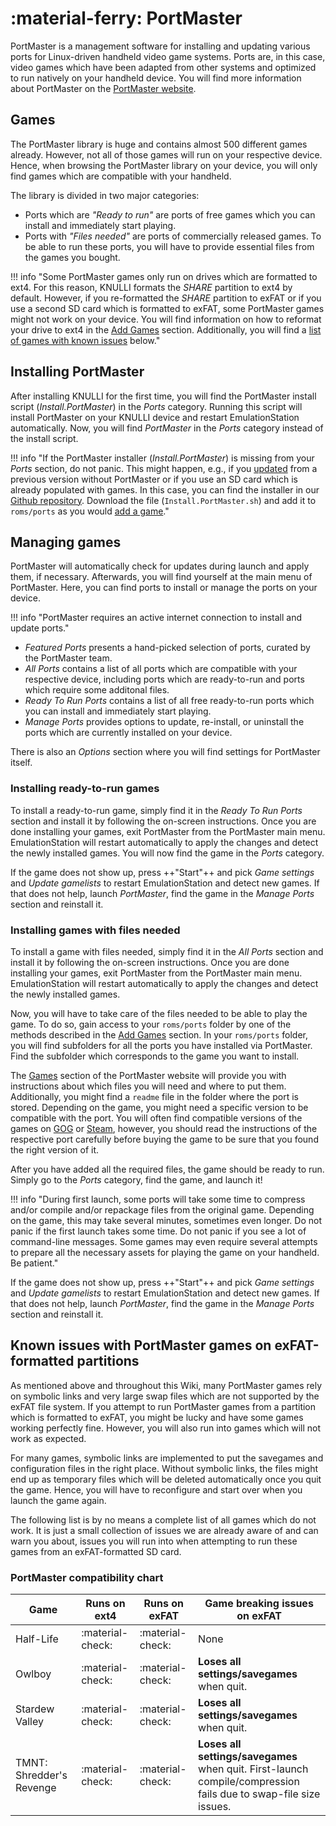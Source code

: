 # :material-ferry: PortMaster

PortMaster is a management software for installing and updating various ports for Linux-driven handheld video game systems. Ports are, in this case, video games which have been adapted from other systems and optimized to run natively on your handheld device. You will find more information about PortMaster on the [PortMaster website](https://portmaster.games).

## Games

The PortMaster library is huge and contains almost 500 different games already. However, not all of those games will run on your respective device. Hence, when browsing the PortMaster library on your device, you will only find games which are compatible with your handheld.

The library is divided in two major categories:

* Ports which are *"Ready to run"* are ports of free games which you can install and immediately start playing.
* Ports with *"Files needed"* are ports of commercially released games. To be able to run these ports, you will have to provide essential files from the games you bought.

!!! info "Some PortMaster games only run on drives which are formatted to ext4. For this reason, KNULLI formats the *SHARE* partition to ext4 by default. However, if you re-formatted the *SHARE* partition to exFAT or if you use a second SD card which is formatted to exFAT, some PortMaster games might not work on your device. You will find information on how to reformat your drive to ext4 in the [Add Games](../../play/add-games) section. Additionally, you will find a [list of games with known issues](#known-issues-with-portmaster-games-on-exfat-formatted-partitions) below."

## Installing PortMaster

After installing KNULLI for the first time, you will find the PortMaster install script (*Install.PortMaster*) in the *Ports* category. Running this script will install PortMaster on your KNULLI device and restart EmulationStation automatically. Now, you will find *PortMaster* in the *Ports* category instead of the install script.

!!! info "If the PortMaster installer (*Install.PortMaster*) is missing from your *Ports* section, do not panic. This might happen, e.g., if you [updated](../../play/update) from a previous version without PortMaster or if you use an SD card which is already populated with games. In this case, you can find the installer in our [Github repository](https://github.com/knulli-cfw/distribution/blob/knulli-main/board/batocera/allwinner/h700/fsoverlay/usr/share/batocera/datainit/roms/ports/Install.PortMaster.sh). Download the file (`Install.PortMaster.sh`) and add it to `roms/ports` as you would [add a game](../../play/add-games)."

## Managing games

PortMaster will automatically check for updates during launch and apply them, if necessary. Afterwards, you will find yourself at the main menu of PortMaster. Here, you can find ports to install or manage the ports on your device.

!!! info "PortMaster requires an active internet connection to install and update ports."

* *Featured Ports* presents a hand-picked selection of ports, curated by the PortMaster team.
* *All Ports* contains a list of all ports which are compatible with your respective device, including ports which are ready-to-run and ports which require some additonal files.
* *Ready To Run Ports* contains a list of all free ready-to-run ports which you can install and immediately start playing.
* *Manage Ports* provides options to update, re-install, or uninstall the ports which are currently installed on your device.

There is also an *Options* section where you will find settings for PortMaster itself.

### Installing ready-to-run games

To install a ready-to-run game, simply find it in the *Ready To Run Ports* section and install it by following the on-screen instructions. Once you are done installing your games, exit PortMaster from the PortMaster main menu. EmulationStation will restart automatically to apply the changes and detect the newly installed games. You will now find the game in the *Ports* category.

If the game does not show up, press ++"Start"++ and pick *Game settings* and *Update gamelists* to restart EmulationStation and detect new games. If that does not help, launch *PortMaster*, find the game in the *Manage Ports* section and reinstall it.

### Installing games with files needed

To install a game with files needed, simply find it in the *All Ports* section and install it by following the on-screen instructions. Once you are done installing your games, exit PortMaster from the PortMaster main menu. EmulationStation will restart automatically to apply the changes and detect the newly installed games.

Now, you will have to take care of the files needed to be able to play the game. To do so, gain access to your `roms/ports` folder by one of the methods described in the [Add Games](../../play/add-games) section. In your `roms/ports` folder, you will find subfolders for all the ports you have installed via PortMaster. Find the subfolder which corresponds to the game you want to install.

The [Games](https://portmaster.games/games.html) section of the PortMaster website will provide you with instructions about which files you will need and where to put them. Additionally, you might find a `readme` file in the folder where the port is stored. Depending on the game, you might need a specific version to be compatible with the port. You will often find compatible versions of the games on [GOG](https://gog.com) or [Steam](https://store.steampowered.com), however, you should read the instructions of the respective port carefully before buying the game to be sure that you found the right version of it.

After you have added all the required files, the game should be ready to run. Simply go to the *Ports* category, find the game, and launch it!

!!! info "During first launch, some ports will take some time to compress and/or compile and/or repackage files from the original game. Depending on the game, this may take several minutes, sometimes even longer. Do not panic if the first launch takes some time. Do not panic if you see a lot of command-line messages. Some games may even require several attempts to prepare all the necessary assets for playing the game on your handheld. Be patient."

If the game does not show up, press ++"Start"++ and pick *Game settings* and *Update gamelists* to restart EmulationStation and detect new games. If that does not help, launch *PortMaster*, find the game in the *Manage Ports* section and reinstall it.

## Known issues with PortMaster games on exFAT-formatted partitions

As mentioned above and throughout this Wiki, many PortMaster games rely on symbolic links and very large swap files which are not supported by the exFAT file system. If you attempt to run PortMaster games from a partition which is formatted to exFAT, you might be lucky and have some games working perfectly fine. However, you will also run into games which will not work as expected.

For many games, symbolic links are implemented to put the savegames and configuration files in the right place. Without symbolic links, the files might end up as temporary files which will be deleted automatically once you quit the game. Hence, you will have to reconfigure and start over when you launch the game again.

The following list is by no means a complete list of all games which do not work. It is just a small collection of issues we are already aware of and can warn you about, issues you will run into when attempting to run these games from an exFAT-formatted SD card.

### PortMaster compatibility chart

| Game                     | Runs on ext4     | Runs on exFAT     | Game breaking issues on exFAT               |
| ------------------------ | ---------------- | ----------------- | ------------------------------------------- |
| Half-Life                | :material-check: | :material-check:  | None                                        |
| Owlboy                   | :material-check: | :material-check:  | **Loses all settings/savegames** when quit. |
| Stardew Valley           | :material-check: | :material-check:  | **Loses all settings/savegames** when quit. |
| TMNT: Shredder's Revenge | :material-check: | :material-check:  | **Loses all settings/savegames** when quit. First-launch compile/compression fails due to swap-file size issues. |

